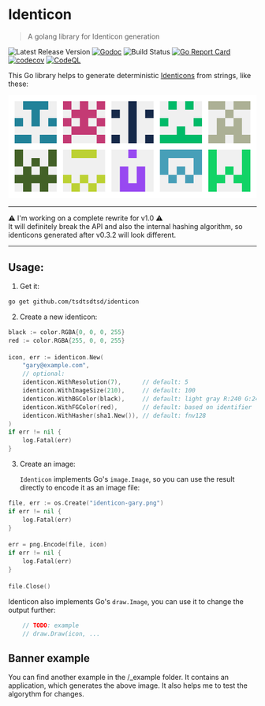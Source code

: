 # Identicon

> A golang library for Identicon generation

![Latest Release Version][shields-version-img]
[![Godoc][godoc-image]][godoc-url]
![Build Status](https://github.com/tsdtsdtsd/identicon/actions/workflows/ci.yml/badge.svg)
[![Go Report Card][grc-image]][grc-url]
[![codecov][codecov-image]][codecov-url]
[![CodeQL](https://github.com/tsdtsdtsd/identicon/actions/workflows/codeql-analysis.yml/badge.svg?branch=main)](https://github.com/tsdtsdtsd/identicon/actions/workflows/codeql-analysis.yml)

This Go library helps to generate deterministic [Identicons][identicon-wiki] from strings, like these:

![Example Banner](_example/bannercreator/identicon-banner.png "Example Banner")

---

⚠️ I'm working on a complete rewrite for v1.0 ⚠️  
It will definitely break the API and also the internal hashing algorithm, so identicons generated after v0.3.2 will look different. 

---

## Usage:

1. Get it:

```sh
go get github.com/tsdtsdtsd/identicon
```

2. Create a new identicon:

```go
black := color.RGBA{0, 0, 0, 255}
red := color.RGBA{255, 0, 0, 255}

icon, err := identicon.New(
    "gary@example.com", 
    // optional:
    identicon.WithResolution(7),      // default: 5
    identicon.WithImageSize(210),     // default: 100
    identicon.WithBGColor(black),     // default: light gray R:240 G:240 B:240 A:255 (#f0f0f0)
    identicon.WithFGColor(red),       // default: based on identifier
    identicon.WithHasher(sha1.New()), // default: fnv128
)
if err != nil {
    log.Fatal(err)
}
```

3. Create an image:

   `Identicon` implements Go's `image.Image`, so you can use the result directly to encode it as an image file:

```go
file, err := os.Create("identicon-gary.png")
if err != nil {
    log.Fatal(err)
}

err = png.Encode(file, icon)
if err != nil {
    log.Fatal(err)
}

file.Close()
```

Identicon also implements Go's `draw.Image`, you can use it to change the output further:

```go
    // TODO: example 
    // draw.Draw(icon, ...
```

## Banner example

You can find another example in the /_example folder. It contains an application, which generates the above image. It also helps me to test the algorythm for changes.

<!-- Markdown link & img dfn's -->
[grc-image]: https://goreportcard.com/badge/github.com/tsdtsdtsd/identicon
[grc-url]: https://goreportcard.com/report/github.com/tsdtsdtsd/identicon
[godoc-image]: https://pkg.go.dev/badge/github.com/tsdtsdtsd/identicon.svg
[godoc-url]: https://pkg.go.dev/github.com/tsdtsdtsd/identicon
[codecov-image]: https://codecov.io/gh/tsdtsdtsd/identicon/branch/main/graph/badge.svg
[codecov-url]: https://codecov.io/gh/tsdtsdtsd/identicon/tree/main
[shields-version-img]: https://img.shields.io/github/v/release/tsdtsdtsd/identicon
[identicon-wiki]: https://en.wikipedia.org/wiki/Identicon
